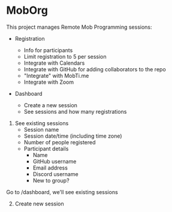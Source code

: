 # MobOrg

This project manages Remote Mob Programming sessions:

* Registration
    + Info for participants
    + Limit registration to 5 per session
    - Integrate with Calendars
    - Integrate with GitHub for adding collaborators to the repo
    - "Integrate" with MobTi.me
    - Integrate with Zoom

* Dashboard
    + Create a new session
    + See sessions and how many registrations

1. See existing sessions
    - Session name
    - Session date/time (including time zone)
    - Number of people registered
    - Participant details
      - Name
      - GitHub username
      - Email address 
      - Discord username
      - New to group?

Go to /dashboard, we'll see existing sessions

2. Create new session